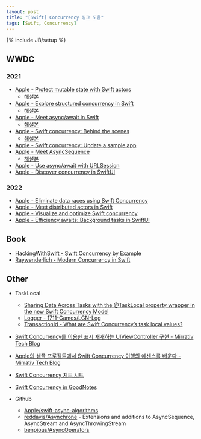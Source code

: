 ```yaml
---
layout: post
title: "[Swift] Concurrency 링크 모음"
tags: [Swift, Concurrency]
---
```

{% include JB/setup %}

## WWDC

### 2021
* [Apple - Protect mutable state with Swift actors](https://developer.apple.com/videos/play/wwdc2021/10133/)
  * [해설본](https://nyancoder.tistory.com/4)
* [Apple - Explore structured concurrency in Swift](https://developer.apple.com/videos/play/wwdc2021/10134/)
  * [해설본](https://nyancoder.tistory.com/3)
* [Apple - Meet async/await in Swift](https://developer.apple.com/videos/play/wwdc2021/10132/)
  * [해설본](https://nyancoder.tistory.com/5)
* [Apple - Swift concurrency: Behind the scenes](https://developer.apple.com/videos/play/wwdc2021/10254/)
  * [해설본](https://nyancoder.tistory.com/6)
* [Apple - Swift concurrency: Update a sample app](https://developer.apple.com/videos/play/wwdc2021/10194)
* [Apple - Meet AsyncSequence](https://developer.apple.com/videos/play/wwdc2021/10058/)
  * [해설본](https://nyancoder.tistory.com/7)
* [Apple - Use async/await with URLSession](https://developer.apple.com/videos/play/wwdc2021/10095)
* [Apple - Discover concurrency in SwiftUI](https://developer.apple.com/videos/play/wwdc2021/10019/)

### 2022

* [Apple - Eliminate data races using Swift Concurrency](https://developer.apple.com/videos/play/wwdc2022/110351/)
* [Apple - Meet distributed actors in Swift](https://developer.apple.com/videos/play/wwdc2022/110356)
* [Apple - Visualize and optimize Swift concurrency](https://developer.apple.com/videos/play/wwdc2022/110350)
* [Apple - Efficiency awaits: Background tasks in SwiftUI](https://developer.apple.com/videos/play/wwdc2022/10142/)

## Book

* [HackingWithSwift - Swift Concurrency by Example](https://www.hackingwithswift.com/quick-start/concurrency)
* [Raywenderlich - Modern Concurrency in Swift](https://www.raywenderlich.com/books/modern-concurrency-in-swift)

## Other

* TaskLocal
  - [Sharing Data Across Tasks with the @TaskLocal property wrapper in the new Swift Concurrency Model](https://www.andyibanez.com/posts/sharing-data-across-tasks-tasklocal-new-swift-concurrency-model/)
  - [Logger - 1711-Games/LGN-Log](https://github.com/1711-Games/LGN-Log)
  - [TransactionId - What are Swift Concurrency’s task local values?](https://www.donnywals.com/what-are-swift-concurrencys-task-local-values/)

* [Swift Concurrency를 이용한 표시 재개하는 UIViewController 구현 - Mirrativ Tech Blog](https://tech.mirrativ.stream/entry/2022/05/31/120125)
* [Apple의 샘플 프로젝트에서 Swift Concurrency 이행의 에센스를 배운다 - Mirrativ Tech Blog](https://tech.mirrativ.stream/entry/2022/05/18/110030)
* [Swift Concurrency 치트 시트](https://zenn.dev/koher/articles/swift-concurrency-cheatsheet)
* [Swift Concurrency in GoodNotes](https://speakerdeck.com/inamiy/swift-concurrency-in-goodnotes)
* Github
  * [Apple/swift-async-algorithms](https://github.com/apple/swift-async-algorithms)
  * [reddavis/Asynchrone](https://github.com/reddavis/Asynchrone) - Extensions and additions to AsyncSequence, AsyncStream and AsyncThrowingStream
  * [benpious/AsyncOperators](https://github.com/benpious/AsyncOperators)